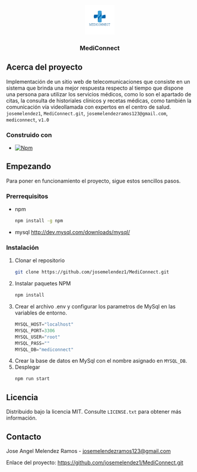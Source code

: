 <div align="center">
  <a href="https://github.com/josemelendez1/MediConnect.git">
    <img src="public/images/logo.png" alt="Logo" width="80" height="80">
  </a>

  <h3 align="center">MediConnect</h3>
</div>


<!-- ABOUT THE PROJECT -->
## Acerca del proyecto

Implementación de un sitio web de telecomunicaciones que consiste en un sistema que 
brinda una mejor respuesta respecto al tiempo que dispone una persona para utilizar 
los servicios médicos, como lo son el apartado de citas, la consulta de historiales 
clínicos y recetas médicas, como también la comunicación vía videollamada con 
expertos en el centro de salud. `josemelendez1`, `MediConnect.git`, `josemelendezramos123@gmail.com`, `mediconnect`, `v1.0`


### Construido con

* [![Npm][Npm]][Npm-url]


<!-- GETTING STARTED -->
## Empezando

Para poner en funcionamiento el proyecto, sigue estos sencillos pasos.

### Prerrequisitos

* npm
  ```sh
  npm install -g npm
  ```
* mysql
  http://dev.mysql.com/downloads/mysql/

### Instalación
1. Clonar el repositorio
   ```sh
   git clone https://github.com/josemelendez1/MediConnect.git
   ```
2. Instalar paquetes NPM
   ```sh
   npm install
   ```
3. Crear el archivo .env y configurar los parametros de MySql en las variables de entorno. 
    ```js
    MYSQL_HOST="localhost"
    MYSQL_PORT=3306
    MYSQL_USER="root"
    MYSQL_PASS=""
    MYSQL_DB="mediconnect"

   ```
4. Crear la base de datos en MySql con el nombre asignado en `MYSQL_DB`.
5. Desplegar
   ```sh
   npm run start
   ```
<!-- LICENSE -->
## Licencia

Distribuido bajo la licencia MIT. Consulte `LICENSE.txt` para obtener más información.


<!-- CONTACT -->
## Contacto

Jose Angel Melendez Ramos - josemelendezramos123@gmail.com

Enlace del proyecto: https://github.com/josemelendez1/MediConnect.git

[Npm]: https://img.shields.io/npm/v/npm.svg?logo=nodedotjs
[Npm-url]: https://www.npmjs.com/
